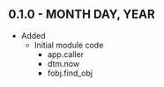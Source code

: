 ## 0.1.0 - MONTH DAY, YEAR
* Added
    * Initial module code
        * app.caller
        * dtm.now
        * fobj.find_obj
